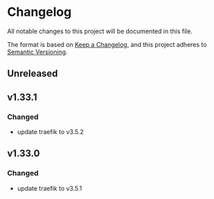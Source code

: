 # Changelog

All notable changes to this project will be documented in this file.

The format is based on [Keep a Changelog](https://keepachangelog.com/en/1.0.0/),
and this project adheres to [Semantic Versioning](https://semver.org/spec/v2.0.0.html).

## Unreleased

## v1.33.1

### Changed

- update traefik to v3.5.2

## v1.33.0

### Changed

- update traefik to v3.5.1
